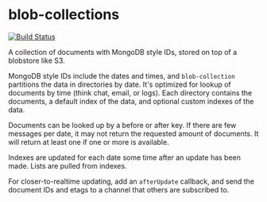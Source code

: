 # blob-collections

[![Build Status](https://travis-ci.com/apicomponents/blob-collection.svg?branch=master)](https://travis-ci.org/apicomponents/blob-collection)

A collection of documents with MongoDB style IDs, stored on top of a
blobstore like S3.

MongoDB style IDs include the dates and times, and `blob-collection`
partitions the data in directories by date. It's optimized for lookup
of documents by time (think chat, email, or logs). Each directory
contains the documents, a default index of the data, and optional
custom indexes of the data.

Documents can be looked up by a before or after key. If there are
few messages per date, it may not return the requested amount of
documents. It will return at least one if one or more is available.

Indexes are updated for each date some time after an update has
been made. Lists are pulled from indexes.

For closer-to-realtime updating, add an `afterUpdate` callback,
and send the document IDs and etags to a channel that others are
subscribed to.